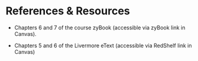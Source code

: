 # References & Resources

- Chapters 6 and 7 of the course zyBook (accessible via zyBook link in
  Canvas).

- Chapters 5 and 6 of the Livermore eText (accessible via RedShelf link in
  Canvas)


